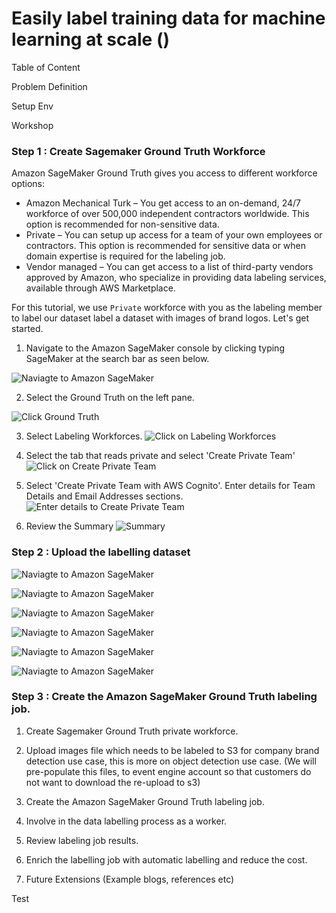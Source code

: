 # Easily label training data for machine learning at scale (<TBD add the event title>) 

Table of Content 
<TODO>

Problem Definition
<TODO> 

Setup Env
<TBD EE or awslabs>


Workshop

### Step 1 : Create Sagemaker Ground Truth Workforce

Amazon SageMaker Ground Truth gives you access to different workforce options:
* Amazon Mechanical Turk – You get access to an on-demand, 24/7 workforce of over 500,000 independent contractors worldwide. This option is recommended for non-sensitive data.
* Private – You can setup up access for a team of your own employees or contractors. This option is recommended for sensitive data or when domain expertise is required for the labeling job.
* Vendor managed – You can get access to a list of third-party vendors approved by Amazon, who specialize in providing data labeling services, available through AWS Marketplace.

For this tutorial, we use `Private` workforce with you as the labeling member to label our dataset label a dataset with images of brand logos. Let's get started.

1. Navigate to the Amazon SageMaker console by clicking typing SageMaker at the search bar as seen below. 

![Naviagte to Amazon SageMaker](./images/1_1.png)

2. Select the Ground Truth on the left pane.

![Click Ground Truth](./images/1_2.png)

3. Select Labeling Workforces.
![Click on Labeling Workforces](./images/1_3.png)

4. Select the tab that reads private and select 'Create Private Team'
![Click on Create Private Team](./images/1_4.png)

5. Select 'Create Private Team with AWS Cognito'. Enter details for Team Details and Email Addresses sections. 
![Enter details to Create Private Team](./images/1_5.png)

6. Review the Summary
![Summary](./images/1_6.png)


### Step 2 : Upload the labelling dataset 

![Naviagte to Amazon SageMaker](./images/2_1.png)

![Naviagte to Amazon SageMaker](images/2_2.png)

![Naviagte to Amazon SageMaker](images/2_3.png)

![Naviagte to Amazon SageMaker](images/2_4.png)

![Naviagte to Amazon SageMaker](images/2_5.png)

![Naviagte to Amazon SageMaker](images/2_6.png)

### Step 3 : Create the Amazon SageMaker Ground Truth labeling job.








1. Create Sagemaker Ground Truth private workforce.
2. Upload images file which needs to be labeled to S3 for company brand detection use case, this is more on object detection use case. (We will pre-populate this files, to event engine account so that customers do not want to download the re-upload to s3)
3. Create the Amazon SageMaker Ground Truth labeling job.


4. Involve in the data labelling process as a worker.
5. Review labeling job results.
6. Enrich the labelling job with automatic labelling and reduce the cost.
7. Future Extensions (Example blogs, references etc)

Test
